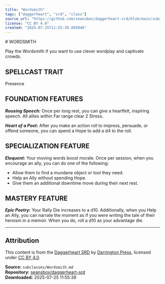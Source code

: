 ```yaml
---
title: "Wordsmith"
tags: ["daggerheart", "srd", "class"]
source_url: "https://github.com/seansbox/daggerheart-srd/blob/main/subclasses/Wordsmith.md"
license: "CC BY 4.0"
created: "2025-07-25T11:55:39.893046"
---
```


﻿# WORDSMITH

Play the Wordsmith if you want to use clever wordplay and captivate crowds.

## SPELLCAST TRAIT

Presence

## FOUNDATION FEATURES

***Rousing Speech:*** Once per long rest, you can give a heartfelt, inspiring speech. All allies within Far range clear 2 Stress.

***Heart of a Poet:*** After you make an action roll to impress, persuade, or offend someone, you can spend a Hope to add a d4 to the roll.

## SPECIALIZATION FEATURE

***Eloquent:*** Your moving words boost morale. Once per session, when you encourage an ally, you can do one of the following:

- Allow them to find a mundane object or tool they need.
- Help an Ally without spending Hope.
- Give them an additional downtime move during their next rest.

## MASTERY FEATURE

***Epic Poetry:*** Your Rally Die increases to a d10. Additionally, when you Help an Ally, you can narrate the moment as if you were writing the tale of their heroism in a memoir. When you do, roll a d10 as your advantage die.

---

## Attribution

This content is from the [Daggerheart SRD](https://github.com/seansbox/daggerheart-srd/blob/main/subclasses/Wordsmith.md) by [Darrington Press](https://darringtonpress.com/), licensed under [CC BY 4.0](https://creativecommons.org/licenses/by/4.0/).

**Source:** `subclasses/Wordsmith.md`  
**Repository:** [seansbox/daggerheart-srd](https://github.com/seansbox/daggerheart-srd)  
**Downloaded:** 2025-07-25 11:55:39

